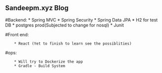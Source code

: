 Sandeepm.xyz Blog
-
#Backend:
        * Spring MVC
        * Spring Security
        * Spring Data JPA
        * H2 for test DB
        * postgres prod(Subjected to change for nosql)
        * Junit
        
#Front end:

        * React (Yet to finish to learn see the possiblities)
        

#ops:

        * Will try to Dockerize the app
        * Gradle - Build System


